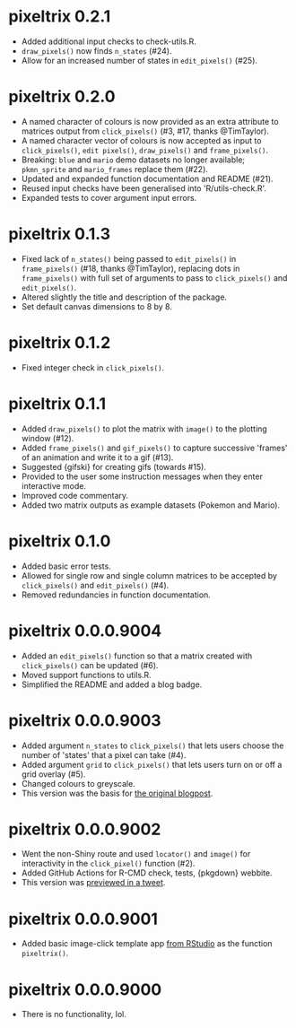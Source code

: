 # pixeltrix 0.2.1

* Added additional input checks to check-utils.R.
* `draw_pixels()` now finds `n_states` (#24).
* Allow for an increased number of states in `edit_pixels()` (#25).

# pixeltrix 0.2.0

* A named character of colours is now provided as an extra attribute to matrices output from `click_pixels()` (#3, #17, thanks @TimTaylor).
* A named character vector of colours is now accepted as input to `click_pixels()`, `edit pixels()`, `draw_pixels()` and `frame_pixels()`.
* Breaking: `blue` and `mario` demo datasets no longer available; `pkmn_sprite` and `mario_frames` replace them (#22).
* Updated and expanded function documentation and README (#21).
* Reused input checks have been generalised into 'R/utils-check.R'.
* Expanded tests to cover argument input errors.

# pixeltrix 0.1.3

* Fixed lack of `n_states()` being passed to `edit_pixels()` in `frame_pixels()` (#18, thanks @TimTaylor), replacing dots in `frame_pixels()` with full set of arguments to pass to `click_pixels()` and `edit_pixels()`.
* Altered slightly the title and description of the package.
* Set default canvas dimensions to 8 by 8.

# pixeltrix 0.1.2

* Fixed integer check in `click_pixels()`.

# pixeltrix 0.1.1

* Added `draw_pixels()` to plot the matrix with `image()` to the plotting window (#12).
* Added `frame_pixels()` and `gif_pixels()` to capture successive 'frames' of an animation and write it to a gif (#13).
* Suggested {gifski} for creating gifs (towards #15).
* Provided to the user some instruction messages when they enter interactive mode.
* Improved code commentary.
* Added two matrix outputs as example datasets (Pokemon and Mario).

# pixeltrix 0.1.0

* Added basic error tests.
* Allowed for single row and single column matrices to be accepted by `click_pixels()` and `edit_pixels()` (#4).
* Removed redundancies in function documentation.

# pixeltrix 0.0.0.9004

* Added an `edit_pixels()` function so that a matrix created with `click_pixels()` can be updated (#6).
* Moved support functions to utils.R.
* Simplified the README and added a blog badge.

# pixeltrix 0.0.0.9003

* Added argument `n_states` to `click_pixels()` that lets users choose the number of 'states' that a pixel can take (#4).
* Added argument `grid` to `click_pixels()` that lets users turn on or off a grid overlay (#5).
* Changed colours to greyscale.
* This version was the basis for [the original blogpost](https://www.rostrum.blog/2022/09/24/pixeltrix/).

# pixeltrix 0.0.0.9002

* Went the non-Shiny route and used `locator()` and `image()` for interactivity in the `click_pixel()` function (#2).
* Added GitHub Actions for R-CMD check, tests, {pkgdown} webbite.
* This version was [previewed in a tweet](https://twitter.com/mattdray/status/1573053714788753408?s=20&t=0HzMLD0fjc5evjtCKqQY3g).

# pixeltrix 0.0.0.9001

* Added basic image-click template app [from RStudio](https://shiny.rstudio.com/gallery/image-interaction-basic.html) as the function `pixeltrix()`.

# pixeltrix 0.0.0.9000

* There is no functionality, lol.
